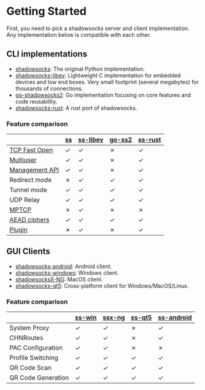 # Getting Started

First, you need to pick a shadowsocks server and client implementation. Any implementation below is compatible with each other.

## CLI implementations

- [shadowsocks][ss]: The original Python implementation.
- [shadowsocks-libev][ss-libev]: Lightweight C implementation for embedded devices and low end boxes. Very small footprint (several megabytes) for thousands of connections.
- [go-shadowsocks2][go-ss2]: Go implementation focusing on core features and code reusability.
- [shadowsocks-rust][ss-rust]: A rust port of shadowsocks.


### Feature comparison


<table>
<thead>
<tr>
<th></th>
<th><a href="https://github.com/shadowsocks/shadowsocks">ss</a></th>
<th><a href="https://github.com/shadowsocks/shadowsocks-libev">ss-libev</a></th>
<th><a href="https://github.com/shadowsocks/go-shadowsocks2">go-ss2</a></th>
<th><a href="https://github.com/shadowsocks/shadowsocks-rust">ss-rust</a></th>
</tr>
</thead>
<tbody>
<tr>
<td><a href="https://en.wikipedia.org/wiki/TCP_Fast_Open">TCP Fast Open</a></td>
<td>✓</td>
<td>✓</td>
<td>✗</td>
<td>✓</td>
</tr>
<tr>
<td><a href="https://github.com/shadowsocks/shadowsocks/wiki/Configure-Multiple-Users">Multiuser</a></td>
<td>✓</td>
<td>✓</td>
<td>✗</td>
<td>✓</td>
</tr>
<tr>
<td><a href="https://github.com/shadowsocks/shadowsocks/wiki/Manage-Multiple-Users">Management API</a></td>
<td>✓</td>
<td>✓</td>
<td>✗</td>
<td>✓</td>
</tr>
<tr>
<td>Redirect mode</td>
<td>✗</td>
<td>✓</td>
<td>✓</td>
<td>✓</td>
</tr>
<tr>
<td>Tunnel mode</td>
<td>✓</td>
<td>✓</td>
<td>✓</td>
<td>✓</td>
</tr>
<tr>
<td>UDP Relay</td>
<td>✓</td>
<td>✓</td>
<td>✓</td>
<td>✓</td>
</tr>
<tr>
<td><a href="https://en.wikipedia.org/wiki/Multipath_TCP">MPTCP</a></td>
<td>✗</td>
<td>✓</td>
<td>✗</td>
<td>✗</td>
</tr>
<tr>
<td><a href="aead.html">AEAD ciphers</a></td>
<td>✓</td>
<td>✓</td>
<td>✓</td>
<td>✓</td>
</tr>
<tr>
<td><a href="sip003.html">Plugin</a></td>
<td>✗</td>
<td>✓</td>
<td>✗</td>
<td>✓</td>
</tr>
</tbody>
</table>

## GUI Clients

- [shadowsocks-android][ss-android]: Android client.
- [shadowsocks-windows][ss-win]: Windows client.
- [shadowsocksX-NG][ssx-ng]: MacOS client.
- [shadowsocks-qt5][ss-qt5]: Cross-platform client for Windows/MacOS/Linux.



### Feature comparison


<table>
<thead>
<tr>
<th></th>
<th><a href="https://github.com/shadowsocks/shadowsocks-csharp">ss-win</a></th>
<th><a href="https://github.com/shadowsocks/ShadowsocksX-NG">ssx-ng</a></th>
<th><a href="https://github.com/shadowsocks/shadowsocks-qt5">ss-qt5</a></th>
<th><a href="https://github.com/shadowsocks/shadowsocks-android">ss-android</a></th>
</tr>
</thead>
<tbody>
<tr>
<td>System Proxy</td>
<td>✓</td>
<td>✓</td>
<td>✗</td>
<td>✓</td>
</tr>
<tr>
<td>CHNRoutes</td>
<td>✓</td>
<td>✓</td>
<td>✗</td>
<td>✓</td>
</tr>
<tr>
<td>PAC Configuration</td>
<td>✓</td>
<td>✓</td>
<td>✗</td>
<td>✗</td>
</tr>
<tr>
<td>Profile Switching</td>
<td>✓</td>
<td>✓</td>
<td>✓</td>
<td>✓</td>
</tr>
<tr>
<td>QR Code Scan</td>
<td>✓</td>
<td>✓</td>
<td>✓</td>
<td>✓</td>
</tr>
<tr>
<td>QR Code Generation</td>
<td>✓</td>
<td>✓</td>
<td>✓</td>
<td>✓</td>
</tr>
</tbody>
</table>



[ss]: https://github.com/shadowsocks/shadowsocks
[ss-libev]: https://github.com/shadowsocks/shadowsocks-libev
[go-ss2]: https://github.com/shadowsocks/go-shadowsocks2
[ss-rust]: https://github.com/shadowsocks/shadowsocks-rust
[ss-win]: https://github.com/shadowsocks/shadowsocks-csharp
[ssx-ng]: https://github.com/shadowsocks/ShadowsocksX-NG
[ss-qt5]: https://github.com/shadowsocks/shadowsocks-qt5
[ss-android]: https://github.com/shadowsocks/shadowsocks-android
